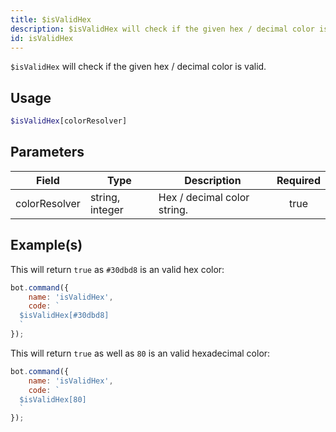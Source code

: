 ```yaml
---
title: $isValidHex
description: $isValidHex will check if the given hex / decimal color is valid.
id: isValidHex
---
```


`$isValidHex` will check if the given hex / decimal color is valid.

## Usage

```php
$isValidHex[colorResolver]
```

## Parameters

| Field         | Type            | Description                 | Required |
| ------------- | --------------- | --------------------------- | :------: |
| colorResolver | string, integer | Hex / decimal color string. |   true   |

## Example(s)

This will return `true` as `#30dbd8` is an valid hex color:

```javascript
bot.command({
    name: 'isValidHex',
    code: `
  $isValidHex[#30dbd8]
  `
});
```

This will return `true` as well as `80` is an valid hexadecimal color:

```javascript
bot.command({
    name: 'isValidHex',
    code: `
  $isValidHex[80]
  `
});
```
